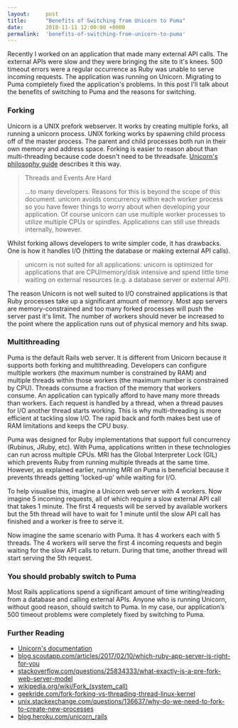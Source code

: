 ```yaml
---
layout:     post
title:      "Benefits of Switching from Unicorn to Puma"
date:       2018-11-11 12:00:00 +0000
permalink:  'benefits-of-switching-from-unicorn-to-puma'
---
```


Recently I worked on an application that made many external API calls. The external APIs were slow and they were bringing
the site to it's knees. 500 timeout errors were a regular occurrence as Ruby was unable to serve incoming requests. The
application was running on Unicorn. Migrating to Puma completely fixed the application's problems. In this post
I'll talk about the benefits of switching to Puma and the reasons for switching.

### Forking

Unicorn is a UNIX prefork webserver. It works by creating multiple forks, all running a unicorn
process. UNIX forking works by spawning child process off of the master process. The parent and child processes both run in their own
memory and address space. Forking is easier to reason about than multi-threading because code doesn't need to be threadsafe.
[Unicorn's philosophy guide](https://bogomips.org/unicorn/PHILOSOPHY.html) describes it this way.

> Threads and Events Are Hard
>
> ...to many developers. Reasons for this is beyond the scope of this document. unicorn avoids concurrency within each worker
> process so you have fewer things to worry about when developing your application. Of course unicorn can use multiple worker
> processes to utilize multiple CPUs or spindles. Applications can still use threads internally, however.

Whilst forking allows developers to write simpler code, it has drawbacks. One is how it handles I/O (hitting the database
or making external API calls).

> unicorn is not suited for all applications. unicorn is optimized for applications that are CPU/memory/disk intensive and spend
> little time waiting on external resources (e.g. a database server or external API).

The reason Unicorn is not well suited to I/O constrained applications is that Ruby processes take up a significant amount of
memory. Most app servers are memory-constrained and too many forked processes will push the server past it's limit.
The number of workers should never be increased to the point where the application runs out of physical memory and hits swap.

### Multithreading

Puma is the default Rails web server. It is different from Unicorn because it supports both forking and multithreading.
Developers can configure multiple workers (the maximum number is constrained by RAM) and multiple threads within those workers
(the maximum number is constrained by CPU). Threads consume a fraction of the memory that workers consume. An application
can typically afford to have many more threads than workers. Each request is handled by a thread, when a thread
pauses for I/O another thread starts working. This is why multi-threading is more efficient at tackling slow I/O. The
rapid back and forth makes best use of RAM limitations and keeps the CPU busy.

Puma was designed for Ruby implementations that support full concurrency (Rubinus, JRuby, etc). With Puma, applications
written in these technologies can run across multiple CPUs. MRI has the Global Interpreter Lock (GIL) which
prevents Ruby from running multiple threads at the same time. However, as explained earlier, running MRI on Puma is beneficial
because it prevents threads getting 'locked-up' while waiting for I/O.

To help visualise this, imagine a Unicorn web server with 4 workers. Now imagine 5 incoming requests, all of which require a slow
external API call that takes 1 minute. The first 4 requests will be served by available workers but the 5th thread will
have to wait for 1 minute until the slow API call has finished and a worker is free to serve it.

Now imagine the same scenario with Puma. It has 4 workers each with 5 threads. The 4 workers will serve the first 4 incoming
requests and begin waiting for the slow API calls to return. During that time, another thread will start serving the 5th request.

### You should probably switch to Puma

Most Rails applications spend a significant amount of time writing/reading from a database and calling external APIs.
Anyone who is running Unicorn, without good reason, should switch to Puma. In my case, our application’s 500
timeout problems were completely fixed by switching to Puma.

### Further Reading
* [Unicorn's documentation](https://bogomips.org/unicorn/)
* [blog.scoutapp.com/articles/2017/02/10/which-ruby-app-server-is-right-for-you](http://blog.scoutapp.com/articles/2017/02/10/which-ruby-app-server-is-right-for-you)
* [stackoverflow.com/questions/25834333/what-exactly-is-a-pre-fork-web-server-model](https://stackoverflow.com/questions/25834333/what-exactly-is-a-pre-fork-web-server-model)
* [wikipedia.org/wiki/Fork_(system_call)](https://en.wikipedia.org/wiki/Fork_(system_call))
* [geekride.com/fork-forking-vs-threading-thread-linux-kernel](http://www.geekride.com/fork-forking-vs-threading-thread-linux-kernel/)
* [unix.stackexchange.com/questions/136637/why-do-we-need-to-fork-to-create-new-processes](https://unix.stackexchange.com/questions/136637/why-do-we-need-to-fork-to-create-new-processes)
* [blog.heroku.com/unicorn_rails](https://blog.heroku.com/unicorn_rails)
